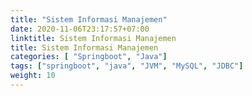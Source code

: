 ```yaml
---
title: "Sistem Informasi Manajemen"
date: 2020-11-06T23:17:57+07:00
linktitle: Sistem Informasi Manajemen
title: Sistem Informasi Manajemen
categories: [ "Springboot", "Java"]
tags: ["springboot", "java", "JVM", "MySQL", "JDBC"]
weight: 10
---
```


